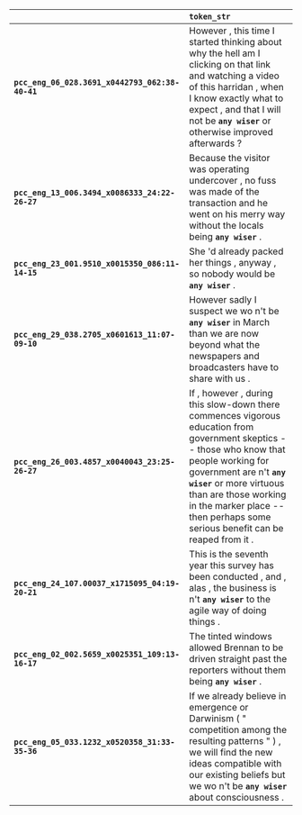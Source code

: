 |                                                 | `token_str`                                                                                                                                                                                                                                                                                              |
|:------------------------------------------------|:---------------------------------------------------------------------------------------------------------------------------------------------------------------------------------------------------------------------------------------------------------------------------------------------------------|
| **`pcc_eng_06_028.3691_x0442793_062:38-40-41`** | However , this time I started thinking about why the hell am I clicking on that link and watching a video of this harridan , when I know exactly what to expect , and that I will not be __``any wiser``__ or otherwise improved afterwards ?                                                            |
| **`pcc_eng_13_006.3494_x0086333_24:22-26-27`**  | Because the visitor was operating undercover , no fuss was made of the transaction and he went on his merry way without the locals being __``any wiser``__ .                                                                                                                                             |
| **`pcc_eng_23_001.9510_x0015350_086:11-14-15`** | She 'd already packed her things , anyway , so nobody would be __``any wiser``__ .                                                                                                                                                                                                                       |
| **`pcc_eng_29_038.2705_x0601613_11:07-09-10`**  | However sadly I suspect we wo n't be __``any wiser``__ in March than we are now beyond what the newspapers and broadcasters have to share with us .                                                                                                                                                      |
| **`pcc_eng_26_003.4857_x0040043_23:25-26-27`**  | If , however , during this slow-down there commences vigorous education from government skeptics -- those who know that people working for government are n't __``any wiser``__ or more virtuous than are those working in the marker place -- then perhaps some serious benefit can be reaped from it . |
| **`pcc_eng_24_107.00037_x1715095_04:19-20-21`** | This is the seventh year this survey has been conducted , and , alas , the business is n't __``any wiser``__ to the agile way of doing things .                                                                                                                                                          |
| **`pcc_eng_02_002.5659_x0025351_109:13-16-17`** | The tinted windows allowed Brennan to be driven straight past the reporters without them being __``any wiser``__ .                                                                                                                                                                                       |
| **`pcc_eng_05_033.1232_x0520358_31:33-35-36`**  | If we already believe in emergence or Darwinism ( " competition among the resulting patterns " ) , we will find the new ideas compatible with our existing beliefs but we wo n't be __``any wiser``__ about consciousness .                                                                              |